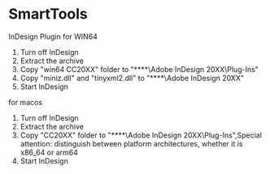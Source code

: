 # SmartTools
InDesign Plugin
for WIN64
1. Turn off InDesign
2. Extract the archive
3. Copy "win64 CC20XX" folder to "****\Adobe InDesign 20XX\Plug-Ins"
4. Copy "miniz.dll" and "tinyxml2.dll" to "****\Adobe InDesign 20XX"
5. Start InDesign


for macos
1. Turn off InDesign
2. Extract the archive
3. Copy "CC20XX" folder to "****\Adobe InDesign 20XX\Plug-Ins",Special attention: distinguish between platform architectures, whether it is x86_64 or arm64
4. Start InDesign
